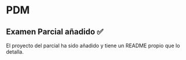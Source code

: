 # PDM

## Examen Parcial añadido ✅
El proyecto del parcial ha sido añadido y tiene un README propio que lo detalla.
